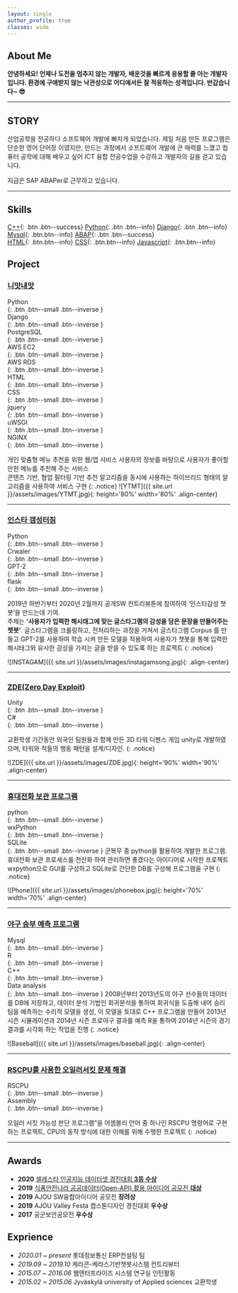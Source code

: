 ```yaml
---
layout: single
author_profile: true
classes: wide
---
```


## About Me
**안녕하세요! 언제나 도전을 멈추지 않는 개발자, 배운것을 빠르게 응용할 줄 아는 개발자 입니다. 환경에 구애받지 않는 낙관성으로 어디에서든 잘 적응하는 성격입니다.
반갑습니다~ 😎**

------------------------------------------
## STORY
산업공학을 전공하다 소프트웨어 개발에 빠지게 되었습니다. 제일 처음 만든 프로그램은 단순한 영어 단어장 이였지만, 만드는 과정에서 소프트웨어 개발에 큰 매력를 느꼈고 컴퓨터 공학에 대해 배우고 싶어 ICT 융합 전공수업을 수강하고 개발자의 길을 걷고 있습니다.

지금은 SAP ABAPer로 근무하고 있습니다.

-------------------

## Skills

[C++](#link){: .btn .btn--success}  [Python](#link){: .btn .btn--info}  [Django](#link){: .btn .btn--info} [Mysql](#link){: .btn.btn--info} [ABAP](#link){: .btn .btn--success}  <br>[HTML](#link){: .btn.btn--info}  [CSS](#link){: .btn.btn--info}  [Javascript](#link){: .btn.btn--info} 



## Project
    
### [니맛내맛](https://github.com/halucinor/Your_Taste_My_Taste)
<div>Python</div>
{: .btn .btn--small .btn--inverse }
<div>Django</div>
{: .btn .btn--small .btn--inverse }
<div>PostgreSQL</div>
{: .btn .btn--small .btn--inverse }
<div>AWS EC2</div>
{: .btn .btn--small .btn--inverse }
<div>AWS RDS</div>
{: .btn .btn--small .btn--inverse }
<div>HTML</div>
{: .btn .btn--small .btn--inverse }
<div>CSS</div>
{: .btn .btn--small .btn--inverse }
<div>jquery</div>
{: .btn .btn--small .btn--inverse }
<div>uWSGI</div>
{: .btn .btn--small .btn--inverse }
<div>NGINX</div>
{: .btn .btn--small .btn--inverse }

개인 맞춤형 메뉴 추천을 위한 웹/앱 서비스 사용자의 정보를 바탕으로 사용자가 좋아할 만한 메뉴를 추천해 주는 서비스  
콘텐츠 기반, 협업 필터링 기반 추천 알고리즘을 동시에 사용하는 하이브리드 형태의 알고리즘을 사용하여 서비스 구현
{: .notice}
![YTMT]({{ site.url }}/assets/images/YTMT.jpg){: height='80%' width='80%' .align-center}


------------------------------------------

### [인스타 갬성터짐](https://github.com/Keracorn/geulstagram)
<div>Python</div>
{: .btn .btn--small .btn--inverse }
<div>Crwaler</div>
{: .btn .btn--small .btn--inverse }
<div>GPT-2</div>
{: .btn .btn--small .btn--inverse }
<div>flask</div>
{: .btn .btn--small .btn--inverse }

2019년 하반기부터 2020년 2월까지 공개SW 컨트리뷰톤에 참여하여 ‘인스타감성 챗봇’을 만드는데 기여.  
주제는 **‘사용자가 입력한 해시태그에 맞는 글스타그램의 감성을 담은 문장을 만들어주는 챗봇’**. 글스타그램을 크롤링하고, 전처리하는 과정을 거쳐서 글스타그램 Corpus 를 만들고 GPT-2를 사용하여 학습 시켜 만든 모델을 적용하여 사용자가 챗봇을 통해 입력한 해시태그와 유사한 감성을 가지는 글을 받을 수 있도록 하는 프로젝트
{: .notice}

![INSTAGAM]({{ site.url }}/assets/images/instagamsong.jpg){: .align-center}

------------------------------------------

### <u> ZDE(Zero Day Exploit)</u>
<div>Unity</div>
{: .btn .btn--small .btn--inverse }
<div>C#</div>
{: .btn .btn--small .btn--inverse }

교환학생 기간동안 외국인 팀원들과 함께 만든 3D 타워 디펜스 게임 unity로 개발하였으며, 타워와 적들의 행동 패턴을 설계/디자인.
{: .notice}

![ZDE]({{ site.url }}/assets/images/ZDE.jpg){: height='90%' width='90%' .align-center}

------------------------------------------

### <u>휴대전화 보관 프로그램</u>
<div>python</div>
{: .btn .btn--small .btn--inverse }
<div>wxPython</div>
{: .btn .btn--small .btn--inverse }
<div>SQLite</div>
{: .btn .btn--small .btn--inverse }   
군복무 중 python을 활용하여 개발한 프로그램.  휴대전화 보관 프로세스를 전산화 하여 관리하면 좋겠다는 아이디어로 시작한 프로젝트  wxpython으로 GUI를 구성하고 SQLite로 간단한 DB를 구성해 프로그램을 구현
{: .notice}

![Phone]({{ site.url }}/assets/images/phonebox.jpg){: height='70%' width='70%' .align-center}


------------------------------------------

### <u> 야구 승부 예측 프로그램 </u>
<div>Mysql</div>
{: .btn .btn--small .btn--inverse }
<div>R</div>
{: .btn .btn--small .btn--inverse }
<div>C++</div>
{: .btn .btn--small .btn--inverse }
<div>Data analysis</div>
{: .btn .btn--small .btn--inverse }
2008년부터 2013년도의 야구 선수들의 데이터를 DB에 저장하고, 데이터 분석 기법인 회귀분석을 통하여 회귀식을 도출해 내어 승리팀을 예측하는 수리적 모델을 생성, 이 모델을 토대로 C++ 프로그램을 만들어 2013년 시즌 시뮬레이션과 2014년 시즌 프로야구 결과를 예측
R을 통하여 2014년 시즌의 경기 결과를 시각화 하는 작업을 진행
{: .notice}

![Baseball]({{ site.url }}/assets/images/baseball.jpg){: .align-center}

------------------------------------------

### <u> RSCPU를 사용한 오일러서킷 문제 해결</u>

<div>RSCPU</div>
{: .btn .btn--small .btn--inverse }
<div>Assembly</div>
{: .btn .btn--small .btn--inverse }

오일러 서킷 가능성 판단 프로그램”을 어셈블리 언어 중 하나인 RSCPU 명령어로 구현하는 프로젝트, CPU의 동작 방식에 대한 이해를 위해 수행한 프로젝트
{: .notice}

------------------------------------------

## Awards

- **2020** [셀레스타 인공지능 데이터셋 경진대회 **3등 수상**](https://archive.ph/obXf3)
- **2019** [식품안전나라 공공데이터(Open-API) 활용 아이디어 공모전 **대상**](https://archive.ph/wip/BKyo4)
- **2019** AJOU SW융합아이디어 공모전 **장려상**
- **2019** AJOU Valley Festa 캡스톤디자인 경진대회 **우수상**
- **2017** 공군보안공모전 **우수상**

## Exprience

- *2020.01 ~ present* 롯데정보통신 ERP컨설팅 팀
- *2019.09 ~ 2019.10* 케라콘-케라스기반챗봇시스템 컨트리뷰터
- *2015.07 ~ 2016.06* 웹엔터프라이즈 시스템 연구실 인턴활동
- *2015.02 ~ 2015.06* Jyväskylä university of Applied sciences 교환학생